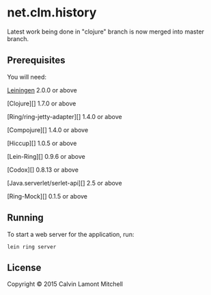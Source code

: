 # net.clm.history

Latest work being done in "clojure" branch is now merged into master branch.

## Prerequisites

You will need:

 [Leiningen][] 2.0.0 or above
 
 [Clojure][] 1.7.0 or above
 
 [Ring/ring-jetty-adapter][] 1.4.0 or above
 
 [Compojure][] 1.4.0 or above
 
 [Hiccup][] 1.0.5 or above
 
 [Lein-Ring][] 0.9.6 or above
 
 [Codox][] 0.8.13 or above
 
 [Java.serverlet/serlet-api][] 2.5 or above
 
 [Ring-Mock][] 0.1.5 or above

[leiningen]: https://github.com/technomancy/leiningen

## Running

To start a web server for the application, run:

    lein ring server

## License

Copyright © 2015 Calvin Lamont Mitchell

